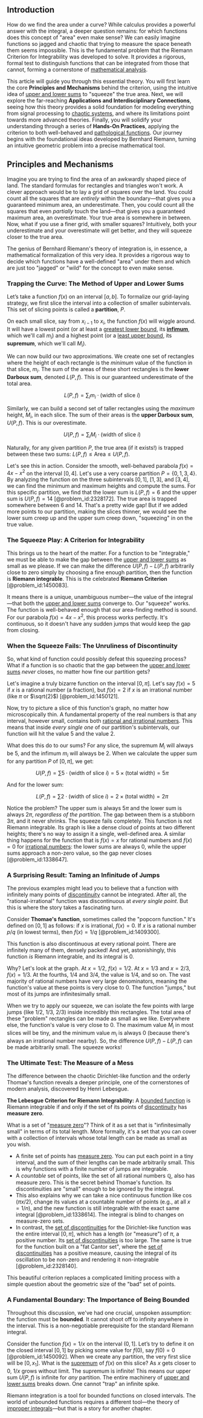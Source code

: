 ## Introduction
How do we find the area under a curve? While calculus provides a powerful answer with the integral, a deeper question remains: for which functions does this concept of "area" even make sense? We can easily imagine functions so jagged and chaotic that trying to measure the space beneath them seems impossible. This is the fundamental problem that the Riemann Criterion for Integrability was developed to solve. It provides a rigorous, formal test to distinguish functions that can be integrated from those that cannot, forming a cornerstone of [mathematical analysis](@article_id:139170).

This article will guide you through this essential theory. You will first learn the core **Principles and Mechanisms** behind the criterion, using the intuitive idea of [upper and lower sums](@article_id:145735) to "squeeze" the true area. Next, we will explore the far-reaching **Applications and Interdisciplinary Connections**, seeing how this theory provides a solid foundation for modeling everything from signal processing to [chaotic systems](@article_id:138823), and where its limitations point towards more advanced theories. Finally, you will solidify your understanding through a series of **Hands-On Practices**, applying the criterion to both well-behaved and [pathological functions](@article_id:141690). Our journey begins with the foundational ideas developed by Bernhard Riemann, turning an intuitive geometric problem into a precise mathematical tool.

## Principles and Mechanisms

Imagine you are trying to find the area of an awkwardly shaped piece of land. The standard formulas for rectangles and triangles won't work. A clever approach would be to lay a grid of squares over the land. You could count all the squares that are *entirely* within the boundary—that gives you a guaranteed minimum area, an underestimate. Then, you could count all the squares that even *partially* touch the land—that gives you a guaranteed maximum area, an overestimate. Your true area is somewhere in between. Now, what if you use a finer grid, with smaller squares? Intuitively, both your underestimate and your overestimate will get better, and they will squeeze closer to the true area.

The genius of Bernhard Riemann's theory of integration is, in essence, a mathematical formalization of this very idea. It provides a rigorous way to decide which functions have a well-defined "area" under them and which are just too "jagged" or "wild" for the concept to even make sense.

### Trapping the Curve: The Method of Upper and Lower Sums

Let’s take a function $f(x)$ on an interval $[a, b]$. To formalize our grid-laying strategy, we first slice the interval into a collection of smaller subintervals. This set of slicing points is called a **partition**, $P$.

On each small slice, say from $x_{i-1}$ to $x_i$, the function $f(x)$ will wiggle around. It will have a lowest point (or at least a [greatest lower bound](@article_id:141684), its **[infimum](@article_id:139624)**, which we'll call $m_i$) and a highest point (or a [least upper bound](@article_id:142417), its **supremum**, which we'll call $M_i$).

We can now build our two approximations. We create one set of rectangles where the height of each rectangle is the *minimum* value of the function in that slice, $m_i$. The sum of the areas of these short rectangles is the **lower Darboux sum**, denoted $L(P, f)$. This is our guaranteed underestimate of the total area.

$$L(P, f) = \sum_{i} m_i \cdot (\text{width of slice } i)$$

Similarly, we can build a second set of taller rectangles using the *maximum* height, $M_i$, in each slice. The sum of their areas is the **upper Darboux sum**, $U(P, f)$. This is our overestimate.

$$U(P, f) = \sum_{i} M_i \cdot (\text{width of slice } i)$$

Naturally, for any given partition $P$, the true area (if it exists!) is trapped between these two sums: $L(P, f) \le \text{Area} \le U(P, f)$.

Let's see this in action. Consider the smooth, well-behaved parabola $f(x) = 4x - x^2$ on the interval $[0, 4]$. Let's use a very coarse partition $P = \{0, 1, 3, 4\}$. By analyzing the function on the three subintervals $[0,1]$, $[1,3]$, and $[3,4]$, we can find the minimum and maximum heights and compute the sums. For this specific partition, we find that the lower sum is $L(P,f) = 6$ and the upper sum is $U(P,f) = 14$ [@problem_id:2328172]. The true area is trapped somewhere between 6 and 14. That's a pretty wide gap! But if we added more points to our partition, making the slices thinner, we would see the lower sum creep up and the upper sum creep down, "squeezing" in on the true value.

### The Squeeze Play: A Criterion for Integrability

This brings us to the heart of the matter. For a function to be "integrable," we must be able to make the gap between the [upper and lower sums](@article_id:145735) as small as we please. If we can make the difference $U(P, f) - L(P, f)$ arbitrarily close to zero simply by choosing a fine enough partition, then the function is **Riemann integrable**. This is the celebrated **Riemann Criterion** [@problem_id:1450083].

It means there is a unique, unambiguous number—the value of the integral—that both the [upper and lower sums](@article_id:145735) converge to. Our "squeeze" works. The function is well-behaved enough that our area-finding method is sound. For our parabola $f(x) = 4x - x^2$, this process works perfectly. It's continuous, so it doesn't have any sudden jumps that would keep the gap from closing.

### When the Squeeze Fails: The Unruliness of Discontinuity

So, what kind of function could possibly defeat this squeezing process? What if a function is so chaotic that the gap between the [upper and lower sums](@article_id:145735) *never* closes, no matter how fine our partition gets?

Let's imagine a truly bizarre function on the interval $[0, \pi]$. Let's say $f(x) = 5$ if $x$ is a rational number (a fraction), but $f(x) = 2$ if $x$ is an irrational number (like $\pi$ or $\sqrt{2}$) [@problem_id:1450121].

Now, try to picture a slice of this function's graph, no matter how microscopically thin. A fundamental property of the real numbers is that any interval, however small, contains both [rational and irrational numbers](@article_id:172855). This means that inside *every single one* of our partition's subintervals, our function will hit the value 5 and the value 2.

What does this do to our sums? For any slice, the supremum $M_i$ will always be 5, and the infimum $m_i$ will always be 2. When we calculate the upper sum for any partition $P$ of $[0, \pi]$, we get:

$$U(P, f) = \sum 5 \cdot (\text{width of slice } i) = 5 \times (\text{total width}) = 5\pi$$

And for the lower sum:

$$L(P, f) = \sum 2 \cdot (\text{width of slice } i) = 2 \times (\text{total width}) = 2\pi$$

Notice the problem? The upper sum is always $5\pi$ and the lower sum is always $2\pi$, *regardless of the partition*. The gap between them is a stubborn $3\pi$, and it never shrinks. The squeeze fails completely. This function is not Riemann integrable. Its graph is like a dense cloud of points at two different heights; there's no way to assign it a single, well-defined area. A similar thing happens for the function that is $f(x)=x$ for rational numbers and $f(x)=0$ for [irrational numbers](@article_id:157826): the lower sums are always 0, while the upper sums approach a non-zero value, so the gap never closes [@problem_id:1338647].

### A Surprising Result: Taming an Infinitude of Jumps

The previous examples might lead you to believe that a function with infinitely many points of [discontinuity](@article_id:143614) cannot be integrated. After all, the "rational-irrational" function was discontinuous at *every single point*. But this is where the story takes a fascinating turn.

Consider **Thomae's function**, sometimes called the "popcorn function." It's defined on $[0, 1]$ as follows: if $x$ is irrational, $f(x)=0$. If $x$ is a rational number $p/q$ (in lowest terms), then $f(x) = 1/q$ [@problem_id:1409300].

This function is also discontinuous at every rational point. There are infinitely many of them, densely packed! And yet, astonishingly, this function *is* Riemann integrable, and its integral is 0.

Why? Let's look at the graph. At $x=1/2$, $f(x)=1/2$. At $x=1/3$ and $x=2/3$, $f(x)=1/3$. At the fourths, $1/4$ and $3/4$, the value is $1/4$, and so on. The vast majority of rational numbers have very large denominators, meaning the function's value at these points is very close to 0. The function "jumps," but most of its jumps are infinitesimally small.

When we try to apply our squeeze, we can isolate the few points with large jumps (like $1/2$, $1/3$, $2/3$) inside incredibly thin rectangles. The total area of these "problem" rectangles can be made as small as we like. Everywhere else, the function's value is very close to 0. The maximum value $M_i$ in most slices will be tiny, and the minimum value $m_i$ is always 0 (because there's always an irrational number nearby). So, the difference $U(P,f) - L(P,f)$ can be made arbitrarily small. The squeeze works!

### The Ultimate Test: The Measure of a Mess

The difference between the chaotic Dirichlet-like function and the orderly Thomae's function reveals a deeper principle, one of the cornerstones of modern analysis, discovered by Henri Lebesgue.

**The Lebesgue Criterion for Riemann Integrability:** A [bounded function](@article_id:176309) is Riemann integrable if and only if the set of its points of [discontinuity](@article_id:143614) has **measure zero**.

What is a set of "[measure zero](@article_id:137370)"? Think of it as a set that is "infinitesimally small" in terms of its total length. More formally, it's a set that you can cover with a collection of intervals whose total length can be made as small as you wish.

- A finite set of points has [measure zero](@article_id:137370). You can put each point in a tiny interval, and the sum of their lengths can be made arbitrarily small. This is why functions with a finite number of jumps are integrable.
- A *countable* set of points, like the set of all rational numbers $\mathbb{Q}$, also has measure zero. This is the secret behind Thomae's function. Its discontinuities are "small" enough to be ignored by the integral.
- This also explains why we can take a nice continuous function like $\cos(\pi x / 2)$, change its values at a countable number of points (e.g., at all $x = 1/n$), and the new function is still integrable with the exact same integral [@problem_id:1338614]. The integral is blind to changes on measure-zero sets.
- In contrast, the [set of discontinuities](@article_id:159814) for the Dirichlet-like function was the entire interval $[0, \pi]$, which has a length (or "measure") of $\pi$, a positive number. Its [set of discontinuities](@article_id:159814) is too large. The same is true for the function built on a "fat Cantor set", where the [set of discontinuities](@article_id:159814) has a positive measure, causing the integral of its oscillation to be non-zero and rendering it non-integrable [@problem_id:2328140].

This beautiful criterion replaces a complicated limiting process with a simple question about the geometric size of the "bad" set of points.

### A Fundamental Boundary: The Importance of Being Bounded

Throughout this discussion, we've had one crucial, unspoken assumption: the function must be **bounded**. It cannot shoot off to infinity anywhere in the interval. This is a non-negotiable prerequisite for the standard Riemann integral.

Consider the function $f(x) = 1/x$ on the interval $(0, 1]$. Let’s try to define it on the closed interval $[0, 1]$ by picking some value for $f(0)$, say $f(0)=0$ [@problem_id:1450092]. When we create any partition, the very first slice will be $[0, x_1]$. What is the [supremum](@article_id:140018) of $f(x)$ on this slice? As $x$ gets closer to 0, $1/x$ grows without limit. The supremum is infinite! This means our upper sum $U(P, f)$ is infinite for *any* partition. The entire machinery of [upper and lower sums](@article_id:145735) breaks down. One cannot "trap" an infinite spike.

Riemann integration is a tool for bounded functions on closed intervals. The world of unbounded functions requires a different tool—the theory of [improper integrals](@article_id:138300)—but that is a story for another chapter.
